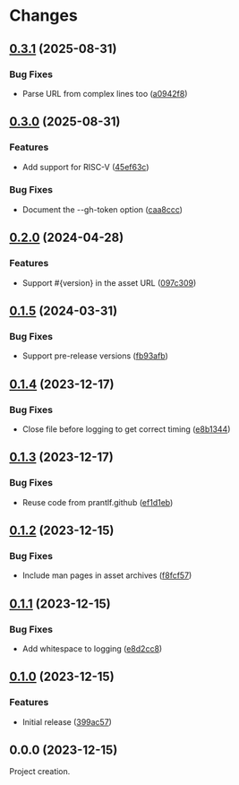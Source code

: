 # Changes

## [0.3.1](https://github.com/prantlf/update-formula/compare/v0.3.0...v0.3.1) (2025-08-31)

### Bug Fixes

* Parse URL from complex lines too ([a0942f8](https://github.com/prantlf/update-formula/commit/a0942f82854c0c04159b9b7e5e500eaef726659e))

## [0.3.0](https://github.com/prantlf/update-formula/compare/v0.2.0...v0.3.0) (2025-08-31)

### Features

* Add support for RISC-V ([45ef63c](https://github.com/prantlf/update-formula/commit/45ef63c10088169e5abaeeac672eba0adeb6edfa))

### Bug Fixes

* Document the --gh-token option ([caa8ccc](https://github.com/prantlf/update-formula/commit/caa8ccc4685d5604cc7a51d7f4e9fb444851b9dc))

## [0.2.0](https://github.com/prantlf/update-formula/compare/v0.1.5...v0.2.0) (2024-04-28)

### Features

* Support #{version} in the asset URL ([097c309](https://github.com/prantlf/update-formula/commit/097c309470412cd64864e7d44e77277c5ed455e1))

## [0.1.5](https://github.com/prantlf/update-formula/compare/v0.1.4...v0.1.5) (2024-03-31)

### Bug Fixes

* Support pre-release versions ([fb93afb](https://github.com/prantlf/update-formula/commit/fb93afbf6b582c41bb5e40877c70d8280d43b331))

## [0.1.4](https://github.com/prantlf/update-formula/compare/v0.1.3...v0.1.4) (2023-12-17)

### Bug Fixes

* Close file before logging to get correct timing ([e8b1344](https://github.com/prantlf/update-formula/commit/e8b13446e321328554d6f0859966a1525e016943))

## [0.1.3](https://github.com/prantlf/update-formula/compare/v0.1.2...v0.1.3) (2023-12-17)

### Bug Fixes

* Reuse code from prantlf.github ([ef1d1eb](https://github.com/prantlf/update-formula/commit/ef1d1eb37d770db3cc998bed21ddb26cf54286b6))

## [0.1.2](https://github.com/prantlf/update-formula/compare/v0.1.1...v0.1.2) (2023-12-15)

### Bug Fixes

* Include man pages in asset archives ([f8fcf57](https://github.com/prantlf/update-formula/commit/f8fcf572418d265e5224e5fe2c739ea7a8468df8))

## [0.1.1](https://github.com/prantlf/update-formula/compare/v0.1.0...v0.1.1) (2023-12-15)

### Bug Fixes

* Add whitespace to logging ([e8d2cc8](https://github.com/prantlf/update-formula/commit/e8d2cc875d60b29a54f1a3884b7b73ef5b1d18ac))

## [0.1.0](https://github.com/prantlf/update-formula/compare/v0.0.0...v0.1.0) (2023-12-15)

### Features

* Initial release ([399ac57](https://github.com/prantlf/update-formula/commit/399ac57bb8dcda1a3658b4ef98427426bed77359))

## 0.0.0 (2023-12-15)

Project creation.
